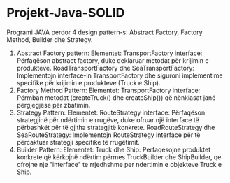 # Projekt-Java-SOLID
Programi JAVA perdor 4 design pattern-s: Abstract Factory, Factory Method, Builder dhe Strategy.
1. Abstract Factory pattern:
   Elementet:
   TransportFactory interface: Përfaqëson abstract factory, duke deklaruar metodat për krijimin e 
   produkteve.
   RoadTransportFactory dhe SeaTransportFactory: Implementojn interface-in TransportFactory dhe 
   siguroni implementime specifike për krijimin e produkteve (Truck e Ship).
2. Factory Method Pattern:
   Elementet:
   TransportFactory interface: Përmban metodat (createTruck() dhe createShip()) që nënklasat janë 
   përgjegjëse për zbatimin.
3. Strategy Pattern:
   Elementet:
   RouteStrategy interface: Përfaqëson strategjinë për ndërtimin e rrugëve, duke ofruar një interface 
   të përbashkët për të gjitha strategjitë konkrete.
   RoadRouteStrategy dhe SeaRouteStrategy: Implementojn RouteStrategy interface për të përcaktuar 
   strategji specifike të rrugëtimit.
4. Builder Pattern:
   Elementet:
   Truck dhe Ship: Perfaqesojne produktet konkrete që kërkojnë ndërtim përmes TruckBuilder dhe 
   ShipBuilder, qe ofrojne nje "interface" te rrjedhshme per ndertimin e objekteve Truck e Ship.
